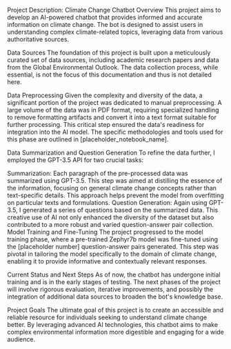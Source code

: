 Project Description: Climate Change Chatbot
Overview
This project aims to develop an AI-powered chatbot that provides informed and accurate information on climate change. The bot is designed to assist users in understanding complex climate-related topics, leveraging data from various authoritative sources.

Data Sources
The foundation of this project is built upon a meticulously curated set of data sources, including academic research papers and data from the Global Environmental Outlook. The data collection process, while essential, is not the focus of this documentation and thus is not detailed here.

Data Preprocessing
Given the complexity and diversity of the data, a significant portion of the project was dedicated to manual preprocessing. A large volume of the data was in PDF format, requiring specialized handling to remove formatting artifacts and convert it into a text format suitable for further processing. This critical step ensured the data's readiness for integration into the AI model. The specific methodologies and tools used for this phase are outlined in [placeholder_notebook_name].

Data Summarization and Question Generation
To refine the data further, I employed the GPT-3.5 API for two crucial tasks:

Summarization: Each paragraph of the pre-processed data was summarized using GPT-3.5. This step was aimed at distilling the essence of the information, focusing on general climate change concepts rather than text-specific details. This approach helps prevent the model from overfitting on particular texts and formulations.
Question Generation: Again using GPT-3.5, I generated a series of questions based on the summarized data. This creative use of AI not only enhanced the diversity of the dataset but also contributed to a more robust and varied question-answer pair collection.
Model Training and Fine-Tuning
The project progressed to the model training phase, where a pre-trained Zephyr7b model was fine-tuned using the [placeholder number] question-answer pairs generated. This step was pivotal in tailoring the model specifically to the domain of climate change, enabling it to provide informative and contextually relevant responses.

Current Status and Next Steps
As of now, the chatbot has undergone initial training and is in the early stages of testing. The next phases of the project will involve rigorous evaluation, iterative improvements, and possibly the integration of additional data sources to broaden the bot's knowledge base.

Project Goals
The ultimate goal of this project is to create an accessible and reliable resource for individuals seeking to understand climate change better. By leveraging advanced AI technologies, this chatbot aims to make complex environmental information more digestible and engaging for a wide audience.
